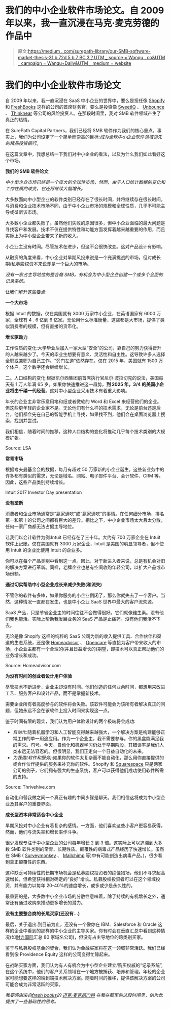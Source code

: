 # 我们的中小企业软件市场论文。自 2009 年以来，我一直沉浸在马克·麦克劳德的作品中

> 原文:[https://medium . com/surepath-library/our-SMB-software-market-thesis-31 b 72d 5 b 7 BC 3？UTM _ source = Wanqu . co&UTM _ campaign = Wanqu+Daily&UTM _ medium = website](https://medium.com/surepath-library/our-smb-software-market-thesis-31b72d5b7bc3?utm_source=wanqu.co&utm_campaign=Wanqu+Daily&utm_medium=website)

# 我们的中小企业软件市场论文



自 2009 年以来，我一直沉浸在 SaaS 中小企业的世界中，要么是担任像 [Shopify](https://www.shopify.com) 和 [FreshBooks](https://www.freshbooks.com/) 这样的公司的首席财务官，要么是投资像 [SweetIQ](https://sweetiq.com/) 、 [Unbounce](https://unbounce.com/) 、 [Thinknear](https://www.thinknear.com/) 等公司的风险投资人。在那段时间里，我对 SMB 软件领域产生了真正的热情。

在 SurePath Capital Partners，我们已经将 SMB 软件作为我们的核心重点。事实上，我们为公司设定了一个简单而崇高的目标:*成为全球中小企业软件领域领先的精品投资银行*。

在这篇文章中，我想总结一下我们对中小企业的看法，以及为什么我们如此看好这个市场。

**我们的 SMB 软件论文**

*中小型企业市场已经是一个庞大的全球性市场，然而，由于人口统计数据的变化和工作性质的改变，它还将继续大幅增长。*

大多数面向中小型企业的软件类别已经存在了很长时间，并将继续存在很长时间。与消费和企业技术市场不同，由于中小企业市场的规模和全球性质，几乎不可能主导或垄断该市场。

大多数小企业都失败了。虽然他们失败的原因很多，但中小企业面临的最大问题是寻找客户和发展。技术不仅在提供特性和功能方面发挥着越来越重要的作用，而且实际上为中小型企业带来了新的收入。

小企业主没有时间。尽管技术在进步，但这不会很快改变。这对产品设计有影响。

从融资的角度来看，中小企业对早期风投来说是一个充满挑战的市场，但对成长期/私募股权资本来说却是一个巨大的市场。

*没有一家占主导地位的整合商 SMB。有机会为中小型企业创建一个或多个全面的记录系统。*

让我们解开这些要点:

**一个大市场**

根据 Intuit 的数据，仅在美国就有 3000 万家中小企业，在英语国家有 6000 万家，全球有 4 . 6 亿到 6 亿家。无论用什么标准衡量，这些都是大市场，提供了类似消费者的规模，但有直接的货币化。



**增长驱动力**

工作性质的变化:大学毕业后加入一家大型“安全”的公司，靠自己的努力获得晋升的人越来越少了。今天的毕业生想要有意义、灵活性和自主性。这导致许多人选择全职或兼职为自己工作。“旁门左道”依然存在。仅在 2015 年，美国就有 1500 万个体户。这个数字还会继续增长。

二。人口结构的变化:根据凯尔西集团前首席执行官尼尔·波拉切克的说法，美国每天有 1 万人年满 65 岁。如果你快速推进这一趋势，**到 2025 年，3/4 的美国小企业将由千禧一代经营**。这对中小型企业采用技术有着重大影响。

年长的企业主非常乐意用笔和纸或者微软的 Word 和 Excel 来经营他们的企业。但这些更年轻的企业家不是。无论他们有什么样的技术需求，无论是前台还是后台，他们都会先在自己的智能手机上寻找，如果找不到，他们会在桌面浏览器上搜索，找到并尝试。

我们相信，随着时间的推移，这种人口结构的变化将推动几乎每个技术类别的大规模扩张。



Source: LSA



**常青市场**

根据考夫曼基金会的数据，每月有超过 50 万家新的小企业诞生。这些新业务中的许多都有类似的需求，无论是域名、网站、电子邮件平台、会计软件、CRM 等。因此，这些产品类别持续增长。



Intuit 2017 Investor Day presentation



**没有垄断**

消费者和企业市场通常是“赢家通吃”或“赢家通吃”的事情。在任何细分市场，排名第一和第十的公司之间都有巨大的差异。相比之下，中小企业市场太大且太分散，任何一家厂商都无法占据主导地位。

让我们以会计软件为例:Intuit 已经存在了三十年。大约有 700 万家企业在 Intuit 软件上记账。仅在美国就有 3000 万家企业，Intuit 是美国的明显领导者，但不使用 Intuit 的企业比使用 Intuit 的企业多。

你可以在每个产品类别中看到这一点。因此，对于新进入者来说，总是有机会对旧的解决方案进行革新。同样，老牌企业也总有空间收购年轻公司，以扩大产品或市场份额。

**通过切实帮助中小型企业成长来减少失败(和流失)**

不管你的软件有多棒，如果你服务的小企业倒闭了，那么你就失去了一个客户。当然，这种情况一直都在发生，也是中小企业 SaaS 世界中最大的客户流失源。

SaaS 产品，只是节省企业主的时间往往不会做得很好。它们就像维生素。没有他们我也能活。实际上帮助我发展业务的 SaaS 产品是止痛药。没有他们我活不下去。

无论是像 Shopify 这样的纯粹的 SaaS 公司为新的收入提供工具、合作伙伴和渠道的生态系统，还是像 [Homeadvisor](https://www.homeadvisor.com/) 、 [Opencare](https://www.opencare.com/) 等直接为客户带来收入的市场，小企业主都有一个合理的(并且日益增长的)期望，即技术可以真正帮助他们的业务增长和成功。



Source: Homeadvisor.com



**为没有时间的创业者设计用户体验**

尽管技术不断进步，企业主却没有时间。他们创造的任何业余时间，都想用来改进工艺、服务客户和设计产品，而不是掌握新技术。

需要企业所有者高度参与的软件将会失败。该软件可能会为该所有者解决真正的问题，但她永远不会在该软件上投入时间来实现这一点。

鉴于时间有限的现实，我们认为用户体验设计的两个极端将会成功:

*   *自动化*:随着机器学习和人工智能变得越来越强大，一个解决方案是构建能够正常工作的单一用途应用。作为一个企业主，我不需要参与。你的黑盒能满足我的需求。句号。今天，自动化和机器学习仍处于早期阶段，其错误率是我们人类永远无法容忍的。但很明显，我们正走向一个日益自动化的未来。
*   *为我做(软件和服务)*:如果你的软件太复杂而不能自动化，那么用你直接提供的或合作伙伴提供的服务来补充你的软件。Shopify 和 [Squarespace](https://www.squarespace.com/) 只是两家公司的例子，它们拥有强大的生态系统，客户可以获得他们成功使用软件所需的支持。



Source: Thrivehive.com



自动化和替我做之间一个真正有趣的中间步骤是聊天。我们相信这将成为中小型企业及其客户的重要界面。

**成长型资本非常适合中小企业**

早期风投对中小企业有着复杂的感情。一方面，他们喜欢这些小客户更容易获得。然而，他们与流失率和增长率作斗争。

很少发现专注于中小型企业的公司每年增长 2 到 3 倍。这实际上可以追溯到大多数 SMB 软件类别的常青、长期性质。颠覆性的病毒式产品经历了快速增长。虽然在 SMB ( [Surveymonkey](https://www.surveymonkey.com/) 、 [Mailchimp](https://mailchimp.com/) 等)中有可能创造出病毒产品。)，很少看到真正颠覆性的东西。

这种缺乏可持续性的长期市场机会是私募股权投资者的绝佳猎场，他们不寻求超高速增长，但希望获得相对确定的“良好”增长。私募股权投资者可以在这个领域投资，并有能力以每年 20-40%的速度增长，或多或少是永久性的。

最重要的是，大多数中小企业市场的分散性意味着，除了持续的有机增长之外，通常还有通过收购来推动更多增长的潜力。

**没有主要整合商的长尾买家(还没有…)**

最后，关于退出:到目前为止，还没有一个像你在 IBM、Salesforce 和 Oracle 这样的企业中看到的那样的中小企业的主导买家。你有时会在垂直汇总中看到这种情况(如[耐力国际](https://www.endurance.com/)汇总 80 家域名公司)，但没有占主导地位的跨类别买家。

鉴于与私募股权基金的契合，我们认为金融买家将在这一领域非常活跃。我们已经看到像 Providence Equity 这样的公司变得忙碌起来。

在战略买家方面，我们认为有人有机会为中小型企业建立/购买权威的“记录系统”,在这个系统中，他们的客户关系领域在一个地方被捕获、培养和管理。年轻的企业家可能想要这样的端到端技术解决方案。随着时间的推移，提供该解决方案的公司可能会成为非常活跃的买家。

*我要感谢来自*[*fresh books*](http://freshbooks.com)*的* [*迈克·麦克德门特*](https://medium.com/u/ab155ac24cd6?source=post_page-----31b72d5b7bc3--------------------------------) *在我在那里的这段时间里，他为此提供了一些基础性的思考。*



